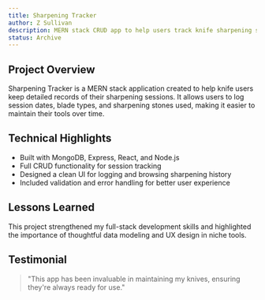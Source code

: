 ```yaml
---
title: Sharpening Tracker
author: Z Sullivan
description: MERN stack CRUD app to help users track knife sharpening sessions and record stone usage.
status: Archive
---
```



## Project Overview

Sharpening Tracker is a MERN stack application created to help knife users keep detailed records of their sharpening sessions. It allows users to log session dates, blade types, and sharpening stones used, making it easier to maintain their tools over time.

## Technical Highlights

- Built with MongoDB, Express, React, and Node.js  
- Full CRUD functionality for session tracking  
- Designed a clean UI for logging and browsing sharpening history  
- Included validation and error handling for better user experience

## Lessons Learned

This project strengthened my full-stack development skills and highlighted the importance of thoughtful data modeling and UX design in niche tools.

## Testimonial

> "This app has been invaluable in maintaining my knives, ensuring they're always ready for use."
